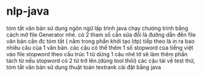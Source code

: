 # nlp-java
tóm tắt văn bản sử dụng ngôn ngữ lập trình java
chạy chương trình bằng cách mở file Generator nhé.
có 2 tham số cần sửa đổi là đường dẫn đến file văn bản cần đc tóm tắt ( nằm trong phần khởi tạo lớp)
tiếp theo là in ra bao nhiêu câu của 1 văn bản.
các cậu có thể thêm 1 số stopword của tiếng việt vào file stopword theo cấu trúc 1 từ dừng 1 câu nhé
tớ sẽ làm thêm phần tách từ nếu stopword có 2 từ trở lên.(dùng tool thôi)
các cậu tải về test thử, tóm tắt văn bản sử dụng thuật toán textrank cài đặt bằng java
